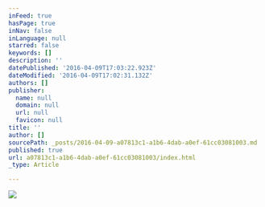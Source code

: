 ```yaml
---
inFeed: true
hasPage: true
inNav: false
inLanguage: null
starred: false
keywords: []
description: ''
datePublished: '2016-04-09T17:03:22.923Z'
dateModified: '2016-04-09T17:02:31.132Z'
authors: []
publisher:
  name: null
  domain: null
  url: null
  favicon: null
title: ''
author: []
sourcePath: _posts/2016-04-09-a07813c1-a1b6-4dab-a0ef-61cc03081003.md
published: true
url: a07813c1-a1b6-4dab-a0ef-61cc03081003/index.html
_type: Article

---
```

![](https://the-grid-user-content.s3-us-west-2.amazonaws.com/98b94f7a-fb77-4519-85a4-43effce74d63.jpg)